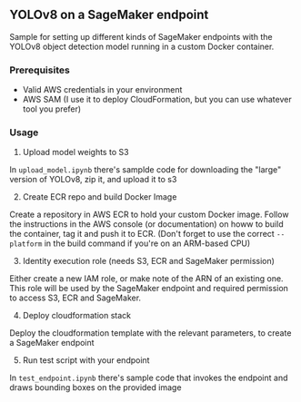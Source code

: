 ## YOLOv8 on a SageMaker endpoint

Sample for setting up different kinds of SageMaker endpoints with the YOLOv8 object detection model running in a custom Docker container.

### Prerequisites

- Valid AWS credentials in your environment
- AWS SAM (I use it to deploy CloudFormation, but you can use whatever tool you prefer)

### Usage

1. Upload model weights to S3

In `upload_model.ipynb` there's samplde code for downloading the "large" version of YOLOv8, zip it, and upload it to s3

2. Create ECR repo and build Docker Image

Create a repository in AWS ECR to hold your custom Docker image. Follow the instructions in the AWS console (or documentation) on howw to build the container, tag it and push it to ECR. (Don't forget to use the correct `--platform` in the build command if you're on an ARM-based CPU)

3. Identity execution role (needs S3, ECR and SageMaker permission)

Either create a new IAM role, or make note of the ARN of an existing one. This role will be used by the SageMaker endpoint and required permission to access S3, ECR and SageMaker.

4. Deploy cloudformation stack

Deploy the cloudformation template with the relevant parameters, to create a SageMaker endpoint

5. Run test script with your endpoint

In `test_endpoint.ipynb` there's sample code that invokes the endpoint and draws bounding boxes on the provided image
